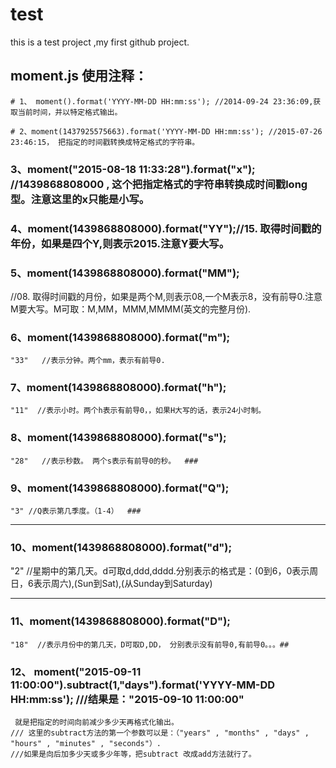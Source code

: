 # test
this is a test project ,my first github project.

moment.js 使用注释：
-----------------
```
# 1、 moment().format('YYYY-MM-DD HH:mm:ss'); //2014-09-24 23:36:09,获取当前时间，并以特定格式输出。
```
```
# 2、moment(1437925575663).format('YYYY-MM-DD HH:mm:ss'); //2015-07-26 23:46:15， 把指定的时间戳转换成特定格式的字符串。
```
### 3、moment("2015-08-18 11:33:28").format("x"); //1439868808000 , 这个把指定格式的字符串转换成时间戳long型。注意这里的x只能是小写。
### 4、moment(1439868808000).format("YY");//15. 取得时间戳的年份，如果是四个Y,则表示2015.注意Y要大写。
### 5、moment(1439868808000).format("MM");
//08. 取得时间戳的月份，如果是两个M,则表示08,一个M表示8，没有前导0.注意M要大写。M可取：M,MM，MMM,MMMM(英文的完整月份).

### 6、moment(1439868808000).format("m");
    "33"   //表示分钟。两个mm，表示有前导0.
### 7、moment(1439868808000).format("h");
    "11"  //表示小时。两个h表示有前导0，，如果H大写的话，表示24小时制。
### 8、moment(1439868808000).format("s");
    "28"   //表示秒数。 两个s表示有前导0的秒。  ###
### 9、moment(1439868808000).format("Q");
    "3" //Q表示第几季度。（1-4）  ###
************************
### 10、moment(1439868808000).format("d");
"2"  //星期中的第几天。d可取d,ddd,dddd.分别表示的格式是：(0到6，0表示周日，6表示周六),(Sun到Sat),(从Sunday到Saturday)
************************
### 11、moment(1439868808000).format("D");
    "18"  //表示月份中的第几天，D可取D,DD， 分别表示没有前导0,有前导0。。。##
### 12、 moment("2015-09-11 11:00:00").subtract(1,"days").format('YYYY-MM-DD HH:mm:ss'); ///结果是："2015-09-10 11:00:00"
     就是把指定的时间向前减少多少天再格式化输出。
    /// 这里的subtract方法的第一个参数可以是：（"years" , "months" , "days" , "hours" , "minutes" , "seconds"）.
    ///如果是向后加多少天或多少年等，把subtract 改成add方法就行了。
